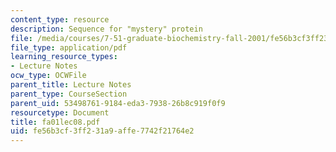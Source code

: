 ```yaml
---
content_type: resource
description: Sequence for "mystery" protein
file: /media/courses/7-51-graduate-biochemistry-fall-2001/fe56b3cf3ff231a9affe7742f21764e2_fa01lec08.pdf
file_type: application/pdf
learning_resource_types:
- Lecture Notes
ocw_type: OCWFile
parent_title: Lecture Notes
parent_type: CourseSection
parent_uid: 53498761-9184-eda3-7938-26b8c919f0f9
resourcetype: Document
title: fa01lec08.pdf
uid: fe56b3cf-3ff2-31a9-affe-7742f21764e2
---
```

